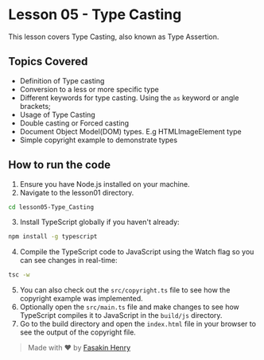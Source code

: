 # Lesson 05 - Type Casting

This lesson covers Type Casting, also known as Type Assertion. 

## Topics Covered

- Definition of Type casting
- Conversion to a less or more specific type
- Different keywords for type casting. Using the `as` keyword or angle brackets;
- Usage of Type Casting
- Double casting or Forced casting
- Document Object Model(DOM) types. E.g HTMLImageElement type
- Simple copyright example to demonstrate types

## How to run the code

1. Ensure you have Node.js installed on your machine.
2. Navigate to the lesson01 directory.

```bash
cd lesson05-Type_Casting
```
3. Install TypeScript globally if you haven't already:

```bash
npm install -g typescript
```
4. Compile the TypeScript code to JavaScript using the Watch flag so you can see changes in real-time:

```bash
tsc -w
```
5. You can also check out the `src/copyright.ts` file to see how the copyright example was implemented.
6. Optionally open the `src/main.ts` file and make changes to see how TypeScript compiles it to JavaScript in the `build/js` directory.
7. Go to the build directory and open the `index.html` file in your browser to see the output of the copyright file.

> Made with ❤️ by [Fasakin Henry](https://github.com/fasakinhenry)

